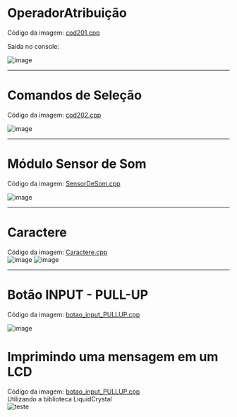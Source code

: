 # OperadorAtribuição

Código da imagem: <a href="https://github.com/silassanttos/Operadores/blob/main/cod201.cpp">cod201.cpp</a> <br>

Saida no console:


![image](https://user-images.githubusercontent.com/69328711/168446148-0fb10c7a-627d-481e-ada7-c15ff340fd40.png)

<hr>

# Comandos de Seleção

Código da imagem: <a href="https://github.com/silassanttos/Arduino/blob/main/ligando_3_leds_conforme_sua_cor.cpp">cod202.cpp</a>

![image](https://user-images.githubusercontent.com/69328711/171073101-7a525484-2441-4eca-872f-8832b1585841.png)

<hr>

# Módulo Sensor de Som

Código da imagem: <a href="https://github.com/silassanttos/Arduino/blob/main/SensorDeSom.cpp">SensorDeSom.cpp</a>

![image](https://user-images.githubusercontent.com/69328711/171770756-5538cd33-947e-451c-b904-e7958cf34b2c.png)

<hr>

# Caractere

Código da imagem: <a href="https://github.com/silassanttos/Arduino/blob/main/caractere.cpp">Caractere.cpp</a>
<br>
![image](https://user-images.githubusercontent.com/69328711/171774677-01edc7bf-5b4a-4540-9847-47d011ecdffa.png)
![image](https://user-images.githubusercontent.com/69328711/171774803-bdf9475f-b039-4866-8e24-a35871194a70.png)


<hr>

# Botão INPUT - PULL-UP

Código da imagem: <a href="https://github.com/silassanttos/Arduino/blob/main/botao_input_PULLUP.cpp">botao_input_PULLUP.cpp</a>
<br>

![image](https://user-images.githubusercontent.com/69328711/171778965-6c0b479e-65ef-4ee3-b5b8-58e4f0b065f1.png)




# Imprimindo uma mensagem em um LCD
Código da imagem: <a href="">botao_input_PULLUP.cpp</a>
<br>
Utilizando a biblioteca LiquidCrystal <br>
![teste](https://user-images.githubusercontent.com/69328711/175824456-0dd6121c-83f5-4e40-9fee-5cb0e8b8ffe3.gif)


